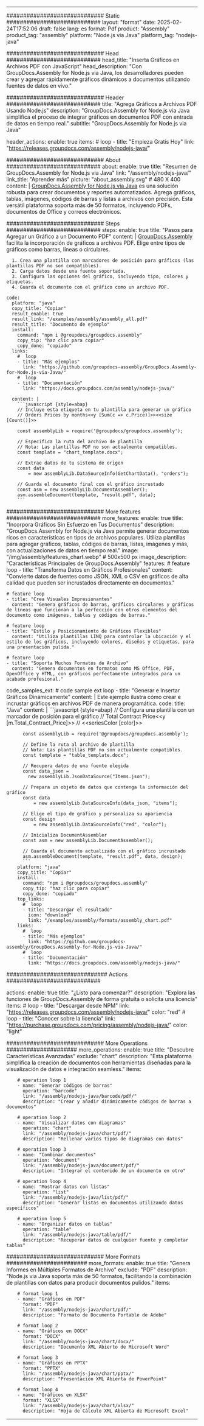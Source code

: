 



---
############################# Static ############################
layout: "format"
date:  2025-02-24T17:52:06
draft: false
lang: es
format: Pdf
product: "Assembly"
product_tag: "assembly"
platform: "Node.js via Java"
platform_tag: "nodejs-java"

############################# Head ############################
head_title: "Inserta Gráficos en Archivos PDF con JavaScript"
head_description: "Con GroupDocs.Assembly for Node.js via Java, los desarrolladores pueden crear y agregar rápidamente gráficos dinámicos a documentos utilizando fuentes de datos en vivo."

############################# Header ############################
title: "Agrega Gráficos a Archivos PDF Usando Node.js" 
description: "GroupDocs.Assembly for Node.js via Java simplifica el proceso de integrar gráficos en documentos PDF con entrada de datos en tiempo real."
subtitle: "GroupDocs.Assembly for Node.js via Java" 

header_actions:
  enable: true
  items:
    #  loop
    - title: "Empieza Gratis Hoy"
      link: "https://releases.groupdocs.com/assembly/nodejs-java/"
      
############################# About ############################
about:
    enable: true
    title: "Resumen de GroupDocs.Assembly for Node.js via Java"
    link: "/assembly/nodejs-java/"
    link_title: "Aprender más"
    picture: "about_assembly.svg" # 480 X 400
    content: |
       [GroupDocs.Assembly for Node.js via Java](/assembly/nodejs-java/) es una solución robusta para crear documentos y reportes automatizados. Agrega gráficos, tablas, imágenes, códigos de barras y listas a archivos con precisión. Esta versátil plataforma soporta más de 50 formatos, incluyendo PDFs, documentos de Office y correos electrónicos.

############################# Steps ############################
steps:
    enable: true
    title: "Pasos para Agregar un Gráfico a un Documento PDF"
    content: |
      [GroupDocs.Assembly](/assembly/nodejs-java/) facilita la incorporación de gráficos a archivos PDF. Elige entre tipos de gráficos como barras, líneas o circulares.
      
      1. Crea una plantilla con marcadores de posición para gráficos (las plantillas PDF no son compatibles).
      2. Carga datos desde una fuente soportada.
      3. Configura las opciones del gráfico, incluyendo tipo, colores y etiquetas.
      4. Guarda el documento con el gráfico como un archivo PDF.
   
    code:
      platform: "java"
      copy_title: "Copiar"
      result_enable: true
      result_link: "/examples/assembly/assembly_all.pdf"
      result_title: "Documento de ejemplo"
      install:
        command: "npm i @groupdocs/groupdocs.assembly"
        copy_tip: "haz clic para copiar"
        copy_done: "copiado"
      links:
        #  loop
        - title: "Más ejemplos"
          link: "https://github.com/groupdocs-assembly/GroupDocs.Assembly-for-Node.js-via-Java/"
        #  loop
        - title: "Documentación"
          link: "https://docs.groupdocs.com/assembly/nodejs-java/"
          
      content: |
        ```javascript {style=abap}
        // Incluye esta etiqueta en tu plantilla para generar un gráfico
        // Orders Prices by months<<y [Sum(c => c.Price)]>><<size [Count()]>>
    
        const assemblyLib = require('@groupdocs/groupdocs.assembly');

        // Especifica la ruta del archivo de plantilla
        // Nota: Las plantillas PDF no son actualmente compatibles.
        const template = "chart_template.docx";

        // Extrae datos de tu sistema de origen
        const data 
            = new assemblyLib.DataSourceInfo(GetChartData(), "orders");

        // Guarda el documento final con el gráfico incrustado
        const asm = new assemblyLib.DocumentAssembler();
        asm.assembleDocument(template, "result.pdf", data);
        ```           

############################# More features ############################
more_features:
  enable: true
  title: "Incorpora Gráficos Sin Esfuerzo en Tus Documentos"
  description: "GroupDocs.Assembly for Node.js via Java permite generar documentos ricos en características en tipos de archivos populares. Utiliza plantillas para agregar gráficos, tablas, códigos de barras, listas, imágenes y más, con actualizaciones de datos en tiempo real."
  image: "/img/assembly/features_chart.webp" # 500x500 px
  image_description: "Características Principales de GroupDocs.Assembly"
  features:
    # feature loop
    - title: "Transforma Datos en Gráficos Profesionales"
      content: "Convierte datos de fuentes como JSON, XML o CSV en gráficos de alta calidad que pueden ser incrustados directamente en documentos."

    # feature loop
    - title: "Crea Visuales Impresionantes"
      content: "Genera gráficos de barras, gráficos circulares y gráficos de líneas que funcionan a la perfección con otros elementos del documento como imágenes, tablas y códigos de barras."

    # feature loop
    - title: "Estilo y Posicionamiento de Gráficos Flexibles"
      content: "Utiliza plantillas LINQ para controlar la ubicación y el estilo de los gráficos, incluyendo colores, diseños y etiquetas, para una presentación pulida."

    # feature loop
    - title: "Soporta Muchos Formatos de Archivo"
      content: "Genera documentos en formatos como MS Office, PDF, OpenOffice y HTML, con gráficos perfectamente integrados para un acabado profesional."
      
  code_samples_ext:
    # code sample ext loop
    - title: "Generar e Insertar Gráficos Dinámicamente"
      content: |
        Este ejemplo ilustra cómo crear e incrustar gráficos en archivos PDF de manera programática.
      code:
        title: "Java"
        content: |
          ```javascript {style=abap}
          // Configura una plantilla con un marcador de posición para el gráfico
          // Total Contract Price<<y [m.Total_Contract_Price]>>
          // <<seriesColor [color]>>
          
          const assemblyLib = require('@groupdocs/groupdocs.assembly');

          // Define la ruta al archivo de plantilla
          // Nota: Las plantillas PDF no son actualmente compatibles.
          const template = "table_template.docx";

          // Recupera datos de una fuente elegida
          const data_json = 
            new assemblyLib.JsonDataSource("Items.json");

          // Prepara un objeto de datos que contenga la información del gráfico
          const data 
              = new assemblyLib.DataSourceInfo(data_json, "items");

          // Elige el tipo de gráfico y personaliza su apariencia
          const design 
              = new assemblyLib.DataSourceInfo("red", "color");

          // Inicializa DocumentAssembler
          const asm = new assemblyLib.DocumentAssembler();

          // Guarda el documento actualizado con el gráfico incrustado
          asm.assembleDocument(template, "result.pdf", data, design);
          ```
        platform: "java"
        copy_title: "Copiar"
        install:
          command: "npm i @groupdocs/groupdocs.assembly"
          copy_tip: "haz clic para copiar"
          copy_done: "copiado"
        top_links:
          #  loop
          - title: "Descargar el resultado"
            icon: "download"
            link: "/examples/assembly/formats/assembly_chart.pdf"
        links:
          #  loop
          - title: "Más ejemplos"
            link: "https://github.com/groupdocs-assembly/GroupDocs.Assembly-for-Node.js-via-Java/"
          #  loop
          - title: "Documentación"
            link: "https://docs.groupdocs.com/assembly/nodejs-java/"
            

            


############################## Actions ############################

actions:
  enable: true
  title: "¿Listo para comenzar?"
  description: "Explora las funciones de GroupDocs.Assembly de forma gratuita o solicita una licencia"
  items:
    #  loop
    - title: "Descargar desde NPM"
      link: "https://releases.groupdocs.com/assembly/nodejs-java/"
      color: "red"
        #  loop
    - title: "Conocer sobre la licencia"
      link: "https://purchase.groupdocs.com/pricing/assembly/nodejs-java/"
      color: "light"


############################# More Operations #####################
more_operations:
    enable: true
    title: "Descubre Características Avanzadas"
    exclude: "chart"
    description: "Esta plataforma simplifica la creación de documentos con herramientas diseñadas para la visualización de datos e integración seamless."
    items: 
          
        # operation loop 1
        - name: "Generar códigos de barras"
          operation: "barcode"
          link: "/assembly/nodejs-java/barcode/pdf/"
          description: "Crear y añadir dinámicamente códigos de barras a documentos"

        # operation loop 2
        - name: "Visualizar datos con diagramas"
          operation: "chart"
          link: "/assembly/nodejs-java/chart/pdf/"
          description: "Rellenar varios tipos de diagramas con datos"

        # operation loop 3
        - name: "Combinar documentos"
          operation: "document"
          link: "/assembly/nodejs-java/document/pdf/"
          description: "Integrar el contenido de un documento en otro"

        # operation loop 4
        - name: "Mostrar datos con listas"
          operation: "list"
          link: "/assembly/nodejs-java/list/pdf/"
          description: "Generar listas en documentos utilizando datos específicos"

        # operation loop 5
        - name: "Organizar datos en tablas"
          operation: "table"
          link: "/assembly/nodejs-java/table/pdf/"
          description: "Recuperar datos de cualquier fuente y completar tablas"
         
          
############################# More Formats ########################
more_formats:
    enable: true
    title: "Genera Informes en Múltiples Formatos de Archivo"
    exclude: "PDF"
    description: "Node.js via Java soporta más de 50 formatos, facilitando la combinación de plantillas con datos para producir documentos pulidos."
    items: 
          
        # format loop 1
        - name: "Gráficos en PDF"
          format: "PDF"
          link: "/assembly/nodejs-java/chart/pdf/"
          description: "Formato de Documento Portable de Adobe"
          
        # format loop 2
        - name: "Gráficos en DOCX"
          format: "DOCX"
          link: "/assembly/nodejs-java/chart/docx/"
          description: "Documento XML Abierto de Microsoft Word"
          
        # format loop 3
        - name: "Gráficos en PPTX"
          format: "PPTX"
          link: "/assembly/nodejs-java/chart/pptx/"
          description: "Presentación XML Abierta de PowerPoint"
          
        # format loop 4
        - name: "Gráficos en XLSX"
          format: "XLSX"
          link: "/assembly/nodejs-java/chart/xlsx/"
          description: "Hoja de Cálculo XML Abierta de Microsoft Excel"


          

---